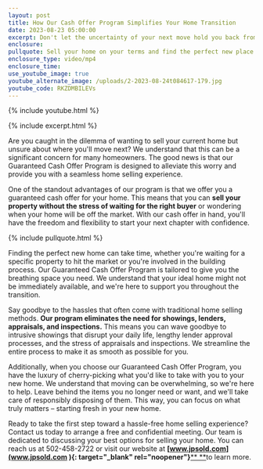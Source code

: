 ```yaml
---
layout: post
title: How Our Cash Offer Program Simplifies Your Home Transition
date: 2023-08-23 05:00:00
excerpt: Don't let the uncertainty of your next move hold you back from selling.
enclosure:
pullquote: Sell your home on your terms and find the perfect new place at your own pace.
enclosure_type: video/mp4
enclosure_time:
use_youtube_image: true
youtube_alternate_image: /uploads/2-2023-08-24t084617-179.jpg
youtube_code: RKZDMBILEVs
---
```

{% include youtube.html %}

{% include excerpt.html %}

Are you caught in the dilemma of wanting to sell your current home but unsure about where you'll move next? We understand that this can be a significant concern for many homeowners. The good news is that our Guaranteed Cash Offer Program is designed to alleviate this worry and provide you with a seamless home selling experience.

One of the standout advantages of our program is that we offer you a guaranteed cash offer for your home. This means that you can **sell your property without the stress of waiting for the right buyer** or wondering when your home will be off the market. With our cash offer in hand, you'll have the freedom and flexibility to start your next chapter with confidence.

{% include pullquote.html %}

Finding the perfect new home can take time, whether you're waiting for a specific property to hit the market or you're involved in the building process. Our Guaranteed Cash Offer Program is tailored to give you the breathing space you need. We understand that your ideal home might not be immediately available, and we're here to support you throughout the transition.

Say goodbye to the hassles that often come with traditional home selling methods. **Our program eliminates the need for showings, lenders, appraisals, and inspections.** This means you can wave goodbye to intrusive showings that disrupt your daily life, lengthy lender approval processes, and the stress of appraisals and inspections. We streamline the entire process to make it as smooth as possible for you.

Additionally, when you choose our Guaranteed Cash Offer Program, you have the luxury of cherry-picking what you'd like to take with you to your new home. We understand that moving can be overwhelming, so we're here to help. Leave behind the items you no longer need or want, and we'll take care of responsibly disposing of them. This way, you can focus on what truly matters – starting fresh in your new home.

Ready to take the first step toward a hassle-free home selling experience? Contact us today to arrange a free and confidential meeting. Our team is dedicated to discussing your best options for selling your home. You can reach us at 502-458-2722 or visit our website at **[www.jpsold.com](www.jpsold.com ){: target="_blank" rel="noopener"}**[** **](__notset__)to learn more.